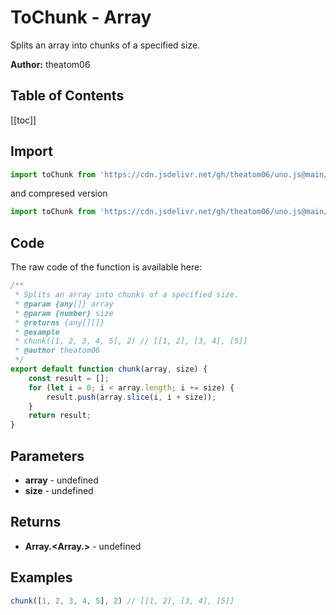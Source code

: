 # ToChunk - Array
Splits an array into chunks of a specified size.

**Author:** theatom06

## Table of Contents
[[toc]]

## Import 

```js
import toChunk from 'https://cdn.jsdelivr.net/gh/theatom06/uno.js@main/lib/array/toChunk.js';
```
and compresed version
```js
import toChunk from 'https://cdn.jsdelivr.net/gh/theatom06/uno.js@main/lib/array/toChunk.min.js';
```

## Code
The raw code of the function is available here:
```js
/**
 * Splits an array into chunks of a specified size.
 * @param {any[]} array
 * @param {number} size
 * @returns {any[][]}
 * @example
 * chunk([1, 2, 3, 4, 5], 2) // [[1, 2], [3, 4], [5]]
 * @author theatom06
 */
export default function chunk(array, size) {
    const result = [];
    for (let i = 0; i < array.length; i += size) {
        result.push(array.slice(i, i + size));
    }
    return result;
}
```

## Parameters
* **array** - undefined
* **size** - undefined


## Returns
* **Array.<Array.<any>>** - undefined


## Examples
```js
chunk([1, 2, 3, 4, 5], 2) // [[1, 2], [3, 4], [5]]

```